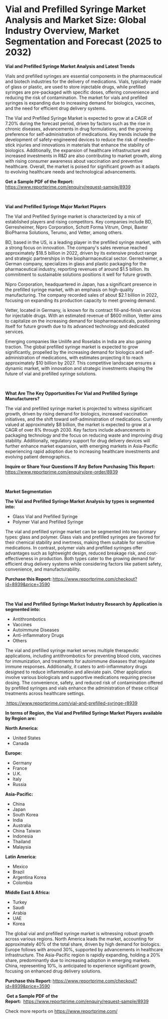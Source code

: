 <p><h1>Vial and Prefilled Syringe Market Analysis and Market Size: Global Industry Overview, Market Segmentation and Forecast (2025 to 2032)</h1></p><p><strong>Vial and Prefilled Syringe Market Analysis and Latest Trends</strong></p>
<p><p>Vials and prefilled syringes are essential components in the pharmaceutical and biotech industries for the delivery of medications. Vials, typically made of glass or plastic, are used to store injectable drugs, while prefilled syringes are pre-packaged with specific doses, offering convenience and reducing the risk of contamination. The market for vials and prefilled syringes is expanding due to increasing demand for biologics, vaccines, and the need for efficient drug delivery systems.</p><p>The Vial and Prefilled Syringe Market is expected to grow at a CAGR of 7.20% during the forecast period, driven by factors such as the rise in chronic diseases, advancements in drug formulations, and the growing preference for self-administration of medications. Key trends include the development of safety-engineered devices to reduce the risk of needle-stick injuries and innovations in materials that enhance the stability of biologics. Additionally, the expansion of healthcare infrastructure and increased investments in R&D are also contributing to market growth, along with rising consumer awareness about vaccination and preventive healthcare. Overall, the market is poised for significant growth as it adapts to evolving healthcare needs and technological advancements.</p></p>
<p><strong>Get a Sample PDF of the Report:&nbsp;</strong> <a href="https://www.reportprime.com/enquiry/request-sample/8939?utm_campaign=2716&utm_medium=2&utm_source=Github&utm_content=ia&utm_term=20032025&utm_id=vial-and-prefilled-syringe">https://www.reportprime.com/enquiry/request-sample/8939</a></p>
<p>&nbsp;</p>
<p><strong>Vial and Prefilled Syringe Major Market Players</strong></p>
<p><p>The Vial and Prefilled Syringe market is characterized by a mix of established players and rising competitors. Key companies include BD, Gerresheimer, Nipro Corporation, Schott Forma Vitrum, Ompi, Baxter BioPharma Solutions, Terumo, and Vetter, among others.</p><p>BD, based in the US, is a leading player in the prefilled syringe market, with a strong focus on innovation. The company's sales revenue reached approximately $18.5 billion in 2022, driven by its extensive product range and strategic partnerships in the biopharmaceutical sector. Gerresheimer, a German company, specializes in glass and plastic packaging for the pharmaceutical industry, reporting revenues of around $1.5 billion. Its commitment to sustainable solutions positions it well for future growth.</p><p>Nipro Corporation, headquartered in Japan, has a significant presence in the prefilled syringe market, with an emphasis on high-quality manufacturing. The company recorded sales of about $2.1 billion in 2022, focusing on expanding its production capacity to meet growing demand.</p><p>Vetter, located in Germany, is known for its contract fill-and-finish services for injectable drugs. With an estimated revenue of $600 million, Vetter aims to capitalize on the increasing demand for biopharmaceuticals, positioning itself for future growth due to its advanced technology and dedicated services.</p><p>Emerging companies like Unilife and Roselabs in India are also gaining traction. The global prefilled syringe market is expected to grow significantly, propelled by the increasing demand for biologics and self-administration of medications, with estimates projecting it to reach approximately $10 billion by 2027. This competitive landscape ensures a dynamic market, with innovation and strategic investments shaping the future of vial and prefilled syringe solutions.</p></p>
<p>&nbsp;</p>
<p><strong>What Are The Key Opportunities For Vial and Prefilled Syringe Manufacturers?</strong></p>
<p><p>The vial and prefilled syringe market is projected to witness significant growth, driven by rising demand for biologics, increased vaccination initiatives, and the shift toward self-administration of medications. Currently valued at approximately $8 billion, the market is expected to grow at a CAGR of over 8% through 2030. Key factors include advancements in packaging technology and the focus on reducing waste and improving drug stability. Additionally, regulatory support for drug delivery devices will further enhance market expansion, with emerging markets in Asia-Pacific experiencing rapid adoption due to increasing healthcare investments and evolving patient demographics.</p></p>
<p><strong>Inquire or Share Your Questions If Any Before Purchasing This Report:</strong> <a href="https://www.reportprime.com/enquiry/pre-order/8939?utm_campaign=2716&utm_medium=2&utm_source=Github&utm_content=ia&utm_term=20032025&utm_id=vial-and-prefilled-syringe">https://www.reportprime.com/enquiry/pre-order/8939</a></p>
<p>&nbsp;</p>
<p><strong>Market Segmentation</strong></p>
<p><strong>The Vial and Prefilled Syringe Market Analysis by types is segmented into:</strong></p>
<p><ul><li>Glass Vial and Prefilled Syringe</li><li>Polymer Vial and Prefilled Syringe</li></ul></p>
<p><p>The vial and prefilled syringe market can be segmented into two primary types: glass and polymer. Glass vials and prefilled syringes are favored for their chemical stability and inertness, making them suitable for sensitive medications. In contrast, polymer vials and prefilled syringes offer advantages such as lightweight design, reduced breakage risk, and cost-effectiveness in production. Both types cater to the growing demand for efficient drug delivery systems while considering factors like patient safety, convenience, and manufacturability.</p></p>
<p><strong>Purchase this Report:&nbsp;</strong><a href="https://www.reportprime.com/checkout?id=8939&price=3590&utm_campaign=2716&utm_medium=2&utm_source=Github&utm_content=ia&utm_term=20032025&utm_id=vial-and-prefilled-syringe">https://www.reportprime.com/checkout?id=8939&price=3590</a></p>
<p>&nbsp;</p>
<p><strong>The Vial and Prefilled Syringe Market Industry Research by Application is segmented into:</strong></p>
<p><ul><li>Antithrombotics</li><li>Vaccines</li><li>Autoimmune Diseases</li><li>Anti-inflammatory Drugs</li><li>Others</li></ul></p>
<p><p>The vial and prefilled syringe market serves multiple therapeutic applications, including antithrombotics for preventing blood clots, vaccines for immunization, and treatments for autoimmune diseases that regulate immune responses. Additionally, it caters to anti-inflammatory drugs designed to reduce inflammation and alleviate pain. Other applications involve various biologicals and supportive medications requiring precise dosing. The convenience, safety, and reduced risk of contamination offered by prefilled syringes and vials enhance the administration of these critical treatments across healthcare settings.</p></p>
<p><a href="https://www.reportprime.com/vial-and-prefilled-syringe-r8939?utm_campaign=2716&utm_medium=2&utm_source=Github&utm_content=ia&utm_term=20032025&utm_id=vial-and-prefilled-syringe">&nbsp;https://www.reportprime.com/vial-and-prefilled-syringe-r8939</a></p>
<p><strong>In terms of Region, the Vial and Prefilled Syringe Market Players available by Region are:</strong></p>
<p>
    <p> <strong> North America: </strong>
        <ul>
            <li>United States</li>
            <li>Canada</li>
        </ul>
        </p> 
    <p> <strong> Europe: </strong>
        <ul>
            <li>Germany</li>
            <li>France</li>
            <li>U.K.</li>
            <li>Italy</li>
            <li>Russia</li>
        </ul>
        </p> 
    <p> <strong> Asia-Pacific: </strong>
        <ul>
            <li>China</li>
            <li>Japan</li>
            <li>South Korea</li>
            <li>India</li>
            <li>Australia</li>
            <li>China Taiwan</li>
            <li>Indonesia</li>
            <li>Thailand</li>
            <li>Malaysia</li>
        </ul>
        </p> 
    <p> <strong> Latin America: </strong>
        <ul>
            <li>Mexico</li>
            <li>Brazil</li>
            <li>Argentina Korea</li>
            <li>Colombia</li>
        </ul>
        </p> 
    <p> <strong> Middle East & Africa: </strong>
        <ul>
            <li>Turkey</li>
            <li>Saudi</li>
            <li>Arabia</li>
            <li>UAE</li>
            <li>Korea</li>
        </ul>
    </p>
    </p>
<p><p>The global vial and prefilled syringe market is witnessing robust growth across various regions. North America leads the market, accounting for approximately 40% of the total share, driven by high demand for biologics. Europe follows with around 30%, supported by advancements in healthcare infrastructure. The Asia-Pacific region is rapidly expanding, holding a 20% share, predominantly due to increasing adoption in emerging markets. China, representing 10%, is anticipated to experience significant growth, focusing on enhanced drug delivery solutions.</p></p>
<p><strong>Purchase this Report: </strong><a href="https://www.reportprime.com/checkout?id=8939&price=3590&utm_campaign=2716&utm_medium=2&utm_source=Github&utm_content=ia&utm_term=20032025&utm_id=vial-and-prefilled-syringe">https://www.reportprime.com/checkout?id=8939&price=3590</a></p>
<p>&nbsp;<strong>Get a Sample PDF of the Report:&nbsp;&nbsp;</strong><a href="https://www.reportprime.com/enquiry/request-sample/8939?utm_campaign=2716&utm_medium=2&utm_source=Github&utm_content=ia&utm_term=20032025&utm_id=vial-and-prefilled-syringe">https://www.reportprime.com/enquiry/request-sample/8939</a></p>
<p><strong></strong></p>
<p>Check more reports on <a href="https://www.reportprime.com/?utm_campaign=2716&utm_medium=2&utm_source=Github&utm_content=ia&utm_term=20032025&utm_id=vial-and-prefilled-syringe">https://www.reportprime.com/</a></p>
